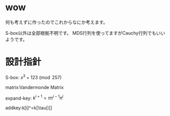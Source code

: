 # wow
何も考えずに作ったのでこれからなにか考えます。

S-box以外は全部根拠不明です。
MDS行列を使ってますがCauchy行列でもいいようです。

# 設計指針
S-box:
$x^3+123 \pmod {257}$  

matrix:Vandermonde Matrix  

expand-key:
$k^{i+1}=\pi\tau^{i-1}\pi^i$

addkey:k[i]^=k[\tau[i]]
